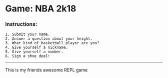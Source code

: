 # Game: NBA 2k18
### Instructions:
	1. Submit your name.
	2. Answer a question about your height.
	3. What kind of basketball player are you?
	4. Give yourself a nickname.
	5. Give yourself a number.
	6. Sign a shoe deal!


*****************
This is my friends awesome REPL game
